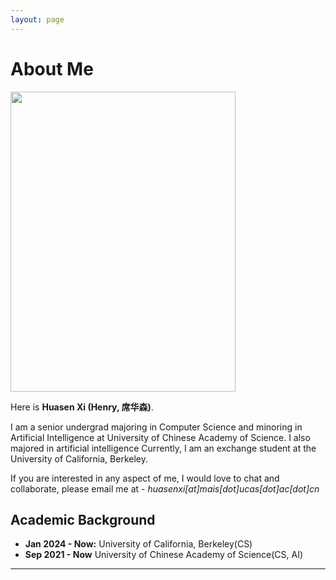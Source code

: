 ```yaml
---
layout: page
---
```


# About Me

<img src="https://atopos666.github.io/huasenxi.jpg" class="floatpic" width="360" height="480">

Here is **Huasen Xi (Henry, 席华森)**.

I am a senior undergrad majoring in Computer Science and minoring in Artificial Intelligence at University of Chinese Academy of Science. I also majored in artificial intelligence Currently, I am an exchange student at the University of California, Berkeley. 

If you are interested in any aspect of me, I would love to chat and collaborate, please email me at - *huasenxi[at]mais[dot]ucas[dot]ac[dot]cn*

## Academic Background

- **Jan 2024 - Now:** University of California, Berkeley(CS)
- **Sep 2021 - Now** University of Chinese Academy of Science(CS, AI)

---




